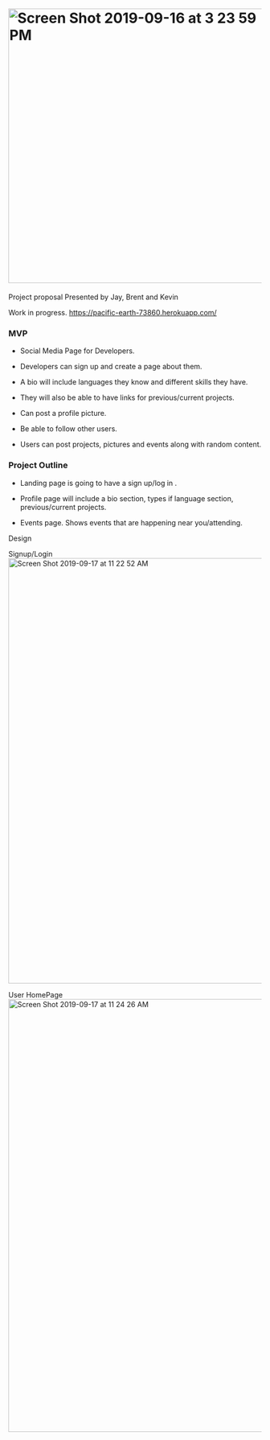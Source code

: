 # <img width="546" alt="Screen Shot 2019-09-16 at 3 23 59 PM" src="https://user-images.githubusercontent.com/52174242/65068210-087aaa80-d93d-11e9-8609-920376f8e77f.png">

Project proposal
Presented by Jay, Brent and Kevin

Work in progress.
https://pacific-earth-73860.herokuapp.com/

### MVP

- Social Media Page for Developers.

- Developers can sign up and create a page about them.

- A bio will include languages they know and different skills they have.

- They will also be able to have links for previous/current projects.

- Can post a profile picture.

- Be able to follow other users.

- Users can post projects, pictures and events along with random content.




### Project Outline

- Landing page is going to have a sign up/log in .

- Profile page will include a bio section, types if language section, previous/current projects.

- Events page. Shows events that are happening near you/attending.



Design

Signup/Login
<img width="846" alt="Screen Shot 2019-09-17 at 11 22 52 AM" src="https://user-images.githubusercontent.com/52174242/65068444-8939a680-d93d-11e9-86c5-ff3104eae78c.png">

User HomePage
<img width="861" alt="Screen Shot 2019-09-17 at 11 24 26 AM" src="https://user-images.githubusercontent.com/52174242/65068579-c6059d80-d93d-11e9-905f-5996da4a730a.png">

